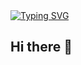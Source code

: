 <a href="https://git.io/typing-svg">
  <img src="https://readme-typing-svg.herokuapp.com?font=Fira+Code&weight=500&duration=2000&pause=500&color=1467D0&center=true&multiline=true&random=false&width=520&height=70&lines=Hi+there!%F0%9F%91%8B+I'm+Ryoichi+Homma%E2%9A%BE;Your+future+favorite+Full-Stack+Developer%F0%9F%91%A8%F0%9F%8F%BB%E2%80%8D%F0%9F%92%BB" alt="Typing SVG" />
</a>

## Hi there 👋

<!--
**Ryo-samurai6340/Ryo-samurai6340** is a ✨ _special_ ✨ repository because its `README.md` (this file) appears on your GitHub profile.

Here are some ideas to get you started:

- 🔭 I’m currently working on ...
- 🌱 I’m currently learning ...
- 👯 I’m looking to collaborate on ...
- 🤔 I’m looking for help with ...
- 💬 Ask me about ...
- 📫 How to reach me: ...
- 😄 Pronouns: ...
- ⚡ Fun fact: ...
-->
